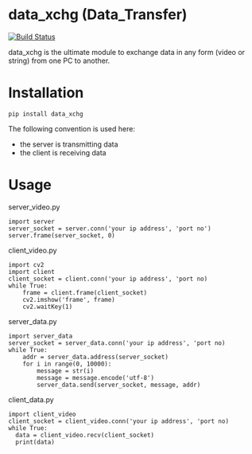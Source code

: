 # data_xchg  (Data_Transfer)

[![Build Status](https://travis-ci.org/joemccann/dillinger.svg?branch=master)](https://travis-ci.org/joemccann/dillinger)

data_xchg is the ultimate module to exchange data in any form (video or string) from one PC to another.

Installation
============

    pip install data_xchg

The following convention is used here: 
* the server is transmitting data
* the client is receiving data

Usage
============

server_video.py 

    import server
    server_socket = server.conn('your ip address', 'port no')
    server.frame(server_socket, 0) 

client_video.py

    import cv2
    import client
    client_socket = client.conn('your ip address', 'port no)
    while True:
        frame = client.frame(client_socket)
        cv2.imshow('frame', frame)
        cv2.waitKey(1)
        
 server_data.py
 
    import server_data
    server_socket = server_data.conn('your ip address', 'port no)
    while True:
        addr = server_data.address(server_socket)
        for i in range(0, 10000):
            message = str(i)
            message = message.encode('utf-8')
            server_data.send(server_socket, message, addr)
            
            
client_data.py

    import client_video
    client_socket = client_video.conn('your ip address', 'port no)
    while True:
      data = client_video.recv(client_socket)
      print(data)
